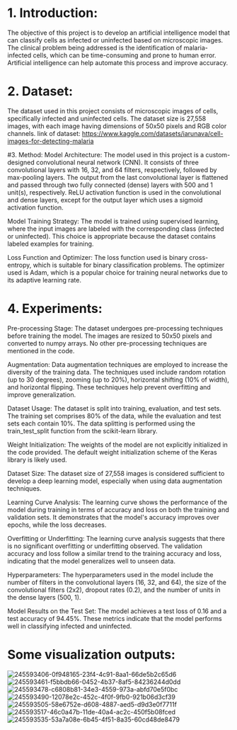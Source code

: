 # 1. Introduction:
The objective of this project is to develop an artificial intelligence model that can classify cells as infected or uninfected based on microscopic images. The clinical problem being addressed is the identification of malaria-infected cells, which can be time-consuming and prone to human error. Artificial intelligence can help automate this process and improve accuracy.

# 2. Dataset:
The dataset used in this project consists of microscopic images of cells, specifically infected and uninfected cells. The dataset size is 27,558 images, with each image having dimensions of 50x50 pixels and RGB color channels. link of dataset: https://www.kaggle.com/datasets/iarunava/cell-images-for-detecting-malaria

#3. Method:
Model Architecture: The model used in this project is a custom-designed convolutional neural network (CNN). It consists of three convolutional layers with 16, 32, and 64 filters, respectively, followed by max-pooling layers. The output from the last convolutional layer is flattened and passed through two fully connected (dense) layers with 500 and 1 unit(s), respectively. ReLU activation function is used in the convolutional and dense layers, except for the output layer which uses a sigmoid activation function.

Model Training Strategy: The model is trained using supervised learning, where the input images are labeled with the corresponding class (infected or uninfected). This choice is appropriate because the dataset contains labeled examples for training.

Loss Function and Optimizer: The loss function used is binary cross-entropy, which is suitable for binary classification problems. The optimizer used is Adam, which is a popular choice for training neural networks due to its adaptive learning rate.

# 4. Experiments:
Pre-processing Stage: The dataset undergoes pre-processing techniques before training the model. The images are resized to 50x50 pixels and converted to numpy arrays. No other pre-processing techniques are mentioned in the code.

Augmentation: Data augmentation techniques are employed to increase the diversity of the training data. The techniques used include random rotation (up to 30 degrees), zooming (up to 20%), horizontal shifting (10% of width), and horizontal flipping. These techniques help prevent overfitting and improve generalization.

Dataset Usage: The dataset is split into training, evaluation, and test sets. The training set comprises 80% of the data, while the evaluation and test sets each contain 10%. The data splitting is performed using the train_test_split function from the scikit-learn library.

Weight Initialization: The weights of the model are not explicitly initialized in the code provided. The default weight initialization scheme of the Keras library is likely used.

Dataset Size: The dataset size of 27,558 images is considered sufficient to develop a deep learning model, especially when using data augmentation techniques.

Learning Curve Analysis: The learning curve shows the performance of the model during training in terms of accuracy and loss on both the training and validation sets. It demonstrates that the model's accuracy improves over epochs, while the loss decreases.

Overfitting or Underfitting: The learning curve analysis suggests that there is no significant overfitting or underfitting observed. The validation accuracy and loss follow a similar trend to the training accuracy and loss, indicating that the model generalizes well to unseen data.

Hyperparameters: The hyperparameters used in the model include the number of filters in the convolutional layers (16, 32, and 64), the size of the convolutional filters (2x2), dropout rates (0.2), and the number of units in the dense layers (500, 1).

Model Results on the Test Set: The model achieves a test loss of 0.16 and a test accuracy of 94.45%. These metrics indicate that the model performs well in classifying infected and uninfected.
# Some visualization outputs:

![245593406-0f948165-23f4-4c91-8aa1-66de5b2c65d6](https://github.com/ismaillburakk/MalariaDetector/assets/75124682/ae0b2546-48f1-432d-b614-82cd5768881c)
![245593461-f5bbdb66-0452-4b37-8af5-84236244d0dd](https://github.com/ismaillburakk/MalariaDetector/assets/75124682/19c28b9d-e12c-4cf2-8425-f5afa5ce6d8e)
![245593478-c6808b81-34e3-4559-973a-abfd70e5f0bc](https://github.com/ismaillburakk/MalariaDetector/assets/75124682/c7559b6d-301f-4374-872e-f1a1c349ceaf)
![245593490-12078e2c-452c-4f0f-9fb0-921b06d3cf39](https://github.com/ismaillburakk/MalariaDetector/assets/75124682/cd88acc5-5a04-4075-87e7-e2cd1e6ffe42)
![245593505-58e6752e-d608-4887-aed5-d9d3e0f7711f](https://github.com/ismaillburakk/MalariaDetector/assets/75124682/cc971a3a-af50-4974-98a5-14560b98d1e9)
![245593517-46c0a47b-11de-40a4-ac2c-450f5b08fced](https://github.com/ismaillburakk/MalariaDetector/assets/75124682/3420e2e8-566e-445e-b485-ebd61e4c0279)
![245593535-53a7a08e-6b45-4f51-8a35-60cd48de8479](https://github.com/ismaillburakk/MalariaDetector/assets/75124682/0f191552-af9c-4856-821e-00c1049d75bc)
